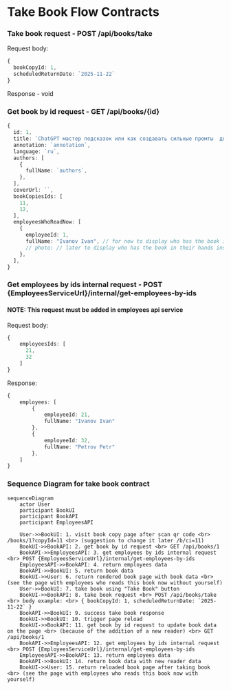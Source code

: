 # Take Book Flow Contracts

### Take book request - POST /api/books/take

Request body:

```ts
{
  bookCopyId: 1,
  scheduledReturnDate: `2025-11-22`
}
```

Response - void

### Get book by id request - GET /api/books/{id}

```ts
{
  id: 1,
  title: `ChatGPT мастер подсказок или как создавать сильные промты  для нейросети`,
  annotation: `annotation`,
  language: `ru`,
  authors: [
    {
      fullName: `authors`, 
    },
  ],
  coverUrl: ``,
  bookCopiesIds: [ 
    11, 
    12, 
  ],
  employeesWhoReadNow: [
    {
      employeeId: 1,
      fullName: "Ivanov Ivan", // for now to display who has the book in their hands
      // photo: // later to display who has the book in their hands instead of fullName
    },
  ],
}
```

### Get employees by ids internal request - POST {EmployeesServiceUrl}/internal/get-employees-by-ids

#### NOTE: This request must be added in employees api service

Request body:

```ts
{
    employeesIds: [
      21, 
      32
    ]
}
```
 
Response:

```ts
{
    employees: [
        {
            employeeId: 21,
            fullName: "Ivanov Ivan"
        },
        {
            employeeId: 32,
            fullName: "Petrov Petr"
        },
    ]
}
```

### Sequence Diagram for take book contract

```mermaid
sequenceDiagram
    actor User
    participant BookUI
    participant BookAPI
    participant EmployeesAPI

    User->>BookUI: 1. visit book copy page after scan qr code <br> /books/1?copyId=11 <br> (suggestion to change it later /b/ci=11)
    BookUI->>BookAPI: 2. get book by id request <br> GET /api/books/1
    BookAPI->>EmployeesAPI: 3. get employees by ids internal request <br> POST {EmployeesServiceUrl}/internal/get-employees-by-ids
    EmployeesAPI->>BookAPI: 4. return employees data
    BookAPI->>BookUI: 5. return book data
    BookUI->>User: 6. return rendered book page with book data <br> (see the page with employees who reads this book now without yourself)
    User->>BookUI: 7. take book using "Take Book" button
    BookUI->>BookAPI: 8. take book request <br> POST /api/books/take <br> body example: <br> { bookCopyId: 1, scheduledReturnDate: `2025-11-22` }
    BookAPI->>BookUI: 9. success take book response
    BookUI->>BookUI: 10. trigger page reload
    BookUI->>BookAPI: 11. get book by id request to update book data on the page <br> (because of the addition of a new reader) <br> GET /api/books/1
    BookAPI->>EmployeesAPI: 12. get employees by ids internal request <br> POST {EmployeesServiceUrl}/internal/get-employees-by-ids
    EmployeesAPI->>BookAPI: 13. return employees data
    BookAPI->>BookUI: 14. return book data with new reader data
    BookUI->>User: 15. return reloaded book page after taking book <br> (see the page with employees who reads this book now with yourself)
```
